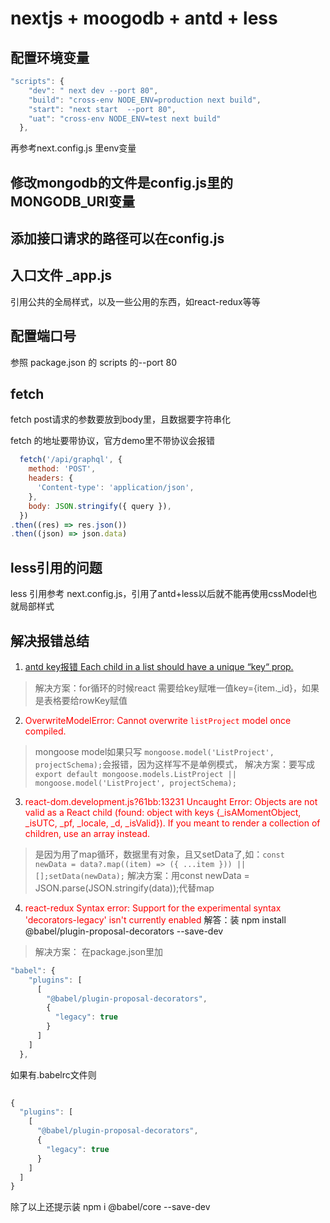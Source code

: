 
# nextjs + moogodb + antd + less
## 配置环境变量
``` js
"scripts": {
    "dev": " next dev --port 80",
    "build": "cross-env NODE_ENV=production next build",
    "start": "next start  --port 80",
    "uat": "cross-env NODE_ENV=test next build"
  },
```

再参考next.config.js 里env变量

## 修改mongodb的文件是config.js里的MONGODB_URI变量

## 添加接口请求的路径可以在config.js

## 入口文件 _app.js
引用公共的全局样式，以及一些公用的东西，如react-redux等等

## 配置端口号
参照 package.json 的 scripts 的--port 80

## fetch 
fetch post请求的参数要放到body里，且数据要字符串化

fetch 的地址要带协议，官方demo里不带协议会报错
``` js
  fetch('/api/graphql', {
    method: 'POST',
    headers: {
      'Content-type': 'application/json',
    },
    body: JSON.stringify({ query }),
  })
.then((res) => res.json())
.then((json) => json.data)
```

## less引用的问题
less 引用参考 next.config.js，引用了antd+less以后就不能再使用cssModel也就局部样式
## 解决报错总结

1. <font color='red'>[antd key报错 Each child in a list should have a unique “key“ prop.](https://www.cnblogs.com/scott-j/p/13840992.html) </font>

>解决方案：for循环的时候react 需要给key赋唯一值key={item._id}，如果是表格要给rowKey赋值

2. <font color="red">OverwriteModelError: Cannot overwrite `listProject` model once compiled.</font>

>mongoose model如果只写 `mongoose.model('ListProject', projectSchema);`会报错，因为这样写不是单例模式，
>解决方案：要写成`export default mongoose.models.ListProject || mongoose.model('ListProject', projectSchema);`

3. <font color="red">react-dom.development.js?61bb:13231 Uncaught Error: Objects are not valid as a React child (found: object with keys {_isAMomentObject, _isUTC, _pf, _locale, _d, _isValid}). If you meant to render a collection of children, use an array instead.</font>


> 是因为用了map循环，数据里有对象，且又setData了,如：<code>const newData = data?.map((item) => ({ ...item })) || [];setData(newData);</code>
>解决方案：用const newData = JSON.parse(JSON.stringify(data));代替map

4. <font color="red">react-redux Syntax error: Support for the experimental syntax 'decorators-legacy' isn't currently enabled</font>
解答：装 npm install @babel/plugin-proposal-decorators --save-dev
> 解决方案：
在package.json里加
``` js
"babel": {
    "plugins": [
      [
        "@babel/plugin-proposal-decorators",
        {
          "legacy": true
        }
      ]
    ]
  },
```
如果有.babelrc文件则
``` js
    
{
  "plugins": [
    [
      "@babel/plugin-proposal-decorators",
      {
        "legacy": true
      }
    ]
  ]
}

```
除了以上还提示装 npm i @babel/core --save-dev

